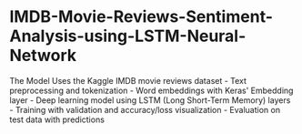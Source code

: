 # IMDB-Movie-Reviews-Sentiment-Analysis-using-LSTM-Neural-Network
The Model Uses the Kaggle IMDB movie reviews dataset - Text preprocessing and tokenization - Word embeddings with Keras' Embedding layer - Deep learning model using LSTM (Long Short-Term Memory) layers - Training with validation and accuracy/loss visualization - Evaluation on test data with predictions
